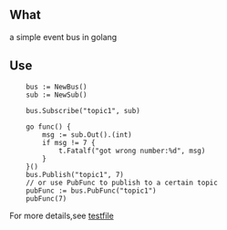## What

a simple event bus in golang

## Use

```golang
	bus := NewBus()
	sub := NewSub()

	bus.Subscribe("topic1", sub)

	go func() {
		msg := sub.Out().(int)
		if msg != 7 {
			t.Fatalf("got wrong number:%d", msg)
		}
	}()
	bus.Publish("topic1", 7)
	// or use PubFunc to publish to a certain topic
	pubFunc := bus.PubFunc("topic1")
	pubFunc(7)

```
For more details,see [testfile](https://github.com/Jun10ng/goeventbus/blob/master/bus_test.go)
